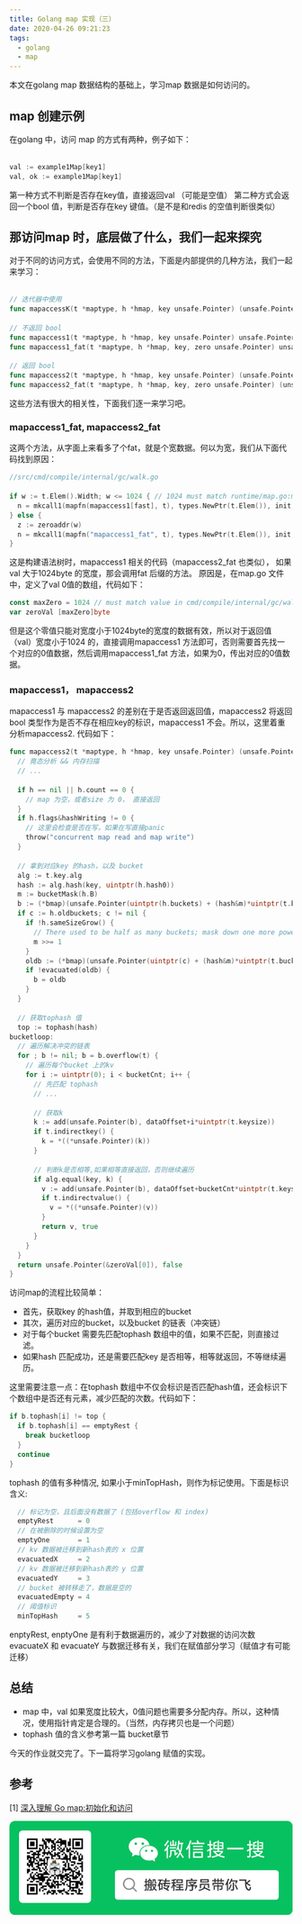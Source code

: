 ```yaml
---
title: Golang map 实现（三）
date: 2020-04-26 09:21:23
tags:
  - golang
  - map
---
```


本文在golang map 数据结构的基础上，学习map 数据是如何访问的。

<!--more-->

## map 创建示例

在golang 中，访问 map 的方式有两种，例子如下：

```go

val := example1Map[key1]
val, ok := example1Map[key1]
```

第一种方式不判断是否存在key值，直接返回val （可能是空值）
第二种方式会返回一个bool 值，判断是否存在key 键值。（是不是和redis 的空值判断很类似）

## 那访问map 时，底层做了什么，我们一起来探究

对于不同的访问方式，会使用不同的方法，下面是内部提供的几种方法，我们一起来学习：

```go

// 迭代器中使用
func mapaccessK(t *maptype, h *hmap, key unsafe.Pointer) (unsafe.Pointer, unsafe.Pointer){}

// 不返回 bool
func mapaccess1(t *maptype, h *hmap, key unsafe.Pointer) unsafe.Pointer {}
func mapaccess1_fat(t *maptype, h *hmap, key, zero unsafe.Pointer) unsafe.Pointer {}

// 返回 bool
func mapaccess2(t *maptype, h *hmap, key unsafe.Pointer) (unsafe.Pointer, bool) {}
func mapaccess2_fat(t *maptype, h *hmap, key, zero unsafe.Pointer) (unsafe.Pointer, bool) {}
```

这些方法有很大的相关性，下面我们逐一来学习吧。

### mapaccess1_fat, mapaccess2_fat

这两个方法，从字面上来看多了个fat，就是个宽数据。何以为宽，我们从下面代码找到原因：

```go
//src/cmd/compile/internal/gc/walk.go

if w := t.Elem().Width; w <= 1024 { // 1024 must match runtime/map.go:maxZero
  n = mkcall1(mapfn(mapaccess1[fast], t), types.NewPtr(t.Elem()), init, typename(t), map_, key)
} else {
  z := zeroaddr(w)
  n = mkcall1(mapfn("mapaccess1_fat", t), types.NewPtr(t.Elem()), init, typename(t), map_, key, z)
}
```

这是构建语法树时，mapaccess1 相关的代码（mapaccess2_fat 也类似）， 如果val 大于1024byte 的宽度，那会调用fat 后缀的方法。
原因是，在map.go 文件中，定义了val 0值的数组，代码如下：

```go
const maxZero = 1024 // must match value in cmd/compile/internal/gc/walk.go
var zeroVal [maxZero]byte
```

但是这个零值只能对宽度小于1024byte的宽度的数据有效，所以对于返回值（val）宽度小于1024 的，直接调用mapaccess1 方法即可，否则需要首先找一个对应的0值数据，然后调用mapaccess1_fat 方法，如果为0，传出对应的0值数据。

### mapaccess1， mapaccess2

mapaccess1 与 mapaccess2 的差别在于是否返回返回值，mapaccess2 将返回bool 类型作为是否不存在相应key的标识，mapaccess1 不会。所以，这里着重分析mapaccess2. 代码如下：

```go
func mapaccess2(t *maptype, h *hmap, key unsafe.Pointer) (unsafe.Pointer, bool) {
  // 竟态分析 && 内存扫描
  // ...

  if h == nil || h.count == 0 {
    // map 为空，或者size 为 0， 直接返回
  }
  if h.flags&hashWriting != 0 {
    // 这里会检查是否在写，如果在写直接panic
    throw("concurrent map read and map write")
  }

  // 拿到对应key 的hash，以及 bucket
  alg := t.key.alg
  hash := alg.hash(key, uintptr(h.hash0))
  m := bucketMask(h.B)
  b := (*bmap)(unsafe.Pointer(uintptr(h.buckets) + (hash&m)*uintptr(t.bucketsize)))
  if c := h.oldbuckets; c != nil {
    if !h.sameSizeGrow() {
      // There used to be half as many buckets; mask down one more power of two.
      m >>= 1
    }
    oldb := (*bmap)(unsafe.Pointer(uintptr(c) + (hash&m)*uintptr(t.bucketsize)))
    if !evacuated(oldb) {
      b = oldb
    }
  }

  // 获取tophash 值
  top := tophash(hash)
bucketloop:
  // 遍历解决冲突的链表
  for ; b != nil; b = b.overflow(t) {
    // 遍历每个bucket 上的kv
    for i := uintptr(0); i < bucketCnt; i++ {
      // 先匹配 tophash
      // ...

      // 获取k
      k := add(unsafe.Pointer(b), dataOffset+i*uintptr(t.keysize))
      if t.indirectkey() {
        k = *((*unsafe.Pointer)(k))
      }

      // 判断k是否相等,如果相等直接返回，否则继续遍历
      if alg.equal(key, k) {
        v := add(unsafe.Pointer(b), dataOffset+bucketCnt*uintptr(t.keysize)+i*uintptr(t.valuesize))
        if t.indirectvalue() {
          v = *((*unsafe.Pointer)(v))
        }
        return v, true
      }
    }
  }
  return unsafe.Pointer(&zeroVal[0]), false
}
```

访问map的流程比较简单：

- 首先，获取key 的hash值，并取到相应的bucket
- 其次，遍历对应的bucket，以及bucket 的链表（冲突链）
- 对于每个bucket 需要先匹配tophash 数组中的值，如果不匹配，则直接过滤。
- 如果hash 匹配成功，还是需要匹配key 是否相等，相等就返回，不等继续遍历。

这里需要注意一点：在tophash 数组中不仅会标识是否匹配hash值，还会标识下个数组中是否还有元素，减少匹配的次数。代码如下：

```go
if b.tophash[i] != top {
  if b.tophash[i] == emptyRest {
    break bucketloop
  }
  continue
}
```

tophash 的值有多种情况, 如果小于minTopHash，则作为标记使用。下面是标识含义:

```go
  // 标记为空，且后面没有数据了 (包括overflow 和 index)
  emptyRest      = 0 
  // 在被删除的时候设置为空
  emptyOne       = 1 
  // kv 数据被迁移到新hash表的 x 位置
  evacuatedX     = 2 
  // kv 数据被迁移到新hash表的 y 位置
  evacuatedY     = 3 
  // bucket 被转移走了，数据是空的
  evacuatedEmpty = 4 
  // 阈值标识
  minTopHash     = 5 
```


enptyRest, enptyOne 是有利于数据遍历的，减少了对数据的访问次数
evacuateX 和 evacuateY 与数据迁移有关，我们在赋值部分学习（赋值才有可能迁移）

## 总结

- map 中，val 如果宽度比较大，0值问题也需要多分配内存。所以，这种情况，使用指针肯定是合理的。（当然，内存拷贝也是一个问题）
- tophash 值的含义参考第一篇 bucket章节

今天的作业就交完了。下一篇将学习golang 赋值的实现。

## 参考

[1] [深入理解 Go map:初始化和访问](https://eddycjy.com/posts/go/map/2019-03-05-map-access/)

![](/images/weixin_logo.png)
